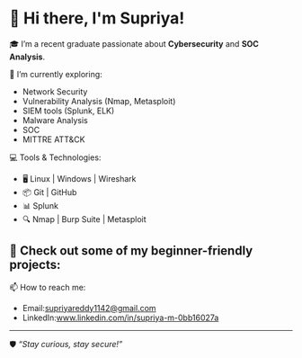 # 👋 Hi there, I'm Supriya!

🎓 I’m a recent graduate passionate about **Cybersecurity** and **SOC Analysis**.

🔐 I’m currently exploring:
- Network Security
- Vulnerability Analysis (Nmap, Metasploit)
- SIEM tools (Splunk, ELK)
- Malware Analysis
- SOC
- MITTRE ATT&CK

💻 Tools & Technologies:
- 🖥️ Linux | Windows | Wireshark
- 📦 Git | GitHub
- 📊 Splunk 
- 🔍 Nmap | Burp Suite | Metasploit

📂 Check out some of my beginner-friendly projects:
-


📫 How to reach me:
- Email:supriyareddy1142@gmail.com
- LinkedIn:www.linkedin.com/in/supriya-m-0bb16027a

---

🛡️ *“Stay curious, stay secure!”*
## 
